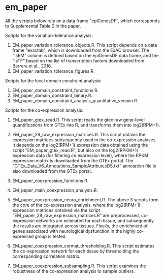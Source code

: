 # em_paper
All the scripts below rely on a data frame "epiGenesDF", which corresponds to Supplemental Table 2 in the paper.

Scripts for the variation-tolerance analysis:
1. EM_paper_variation_tolerance_objects.R. 
This script depends on a data frame "exactab", which is downloaded from the ExAC browser. The "isEM" column is defined based on the epiGenesDF data frame, and the "isTF" based on the list of transcription factors downloaded from Barrera et al., 2016.
2. EM_paper_variation_tolerance_figures.R. 

Scripts for the local domain constraint analysis:
1. EM_paper_domain_constraint_functions.R. 
2. EM_paper_domain_constraint_binary.R. 
3. EM_paper_domain_constraint_analysis_quantitative_version.R. 

Scripts for the co-expression analysis:

1. EM_paper_gtex_read.R. 
This script reads the gtex raw gene-level quantifications from GTEx into R, and transforms them into log2(RPM+1).
2. EM_paper_28_raw_expression_matrices.R. 
This script obtains the expression matrices subsequently used in the co-expression analyses. It depends on the log2(RPM+1) expression data obtained using the script "EM_paper_gtex_read.R", but also on the log2(RPKM+1) expression data (for filtering on expression level), where the RPKM expression matrix is downloaded from the GTEx portal. The "GTEx_Data_V6_Annotations_SampleAttributesDS.txt" annotation file is also downloaded from the GTEx portal.

3. EM_paper_coexpression_functions.R. 
4. EM_paper_main_coexpression_analysis.R. 
5. EM_paper_coexpression_neuro_enrichment.R. 
The above 3 scripts form the core of the co-expression analysis, where the log2(RPM+1) expression matrices obtained via the script "EM_paper_28_raw_expression_matrices.R" are preprocessed, co-expression networks are estimated for each tissue, and subsequently the results are integrated across tissues. Finally, the enrichment of genes associated with neurological dysfunction in the highly co-expressed group is tested.

6. EM_paper_coexpression_cormat_thresholding.R. 
This script estimates the co-expression network for each tissue by thresholding the corresponding correlation matrix.
7. EM_paper_coexpression_subsampling.R. 
This script examines the robustness of the co-expression analysis to sample outliers.







